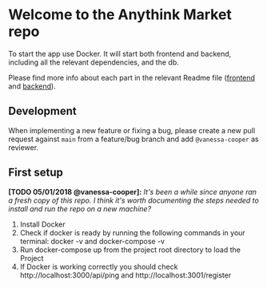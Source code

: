 # Welcome to the Anythink Market repo

To start the app use Docker. It will start both frontend and backend, including all the relevant dependencies, and the db.

Please find more info about each part in the relevant Readme file ([frontend](frontend/readme.md) and [backend](backend/README.md)).

## Development

When implementing a new feature or fixing a bug, please create a new pull request against `main` from a feature/bug branch and add `@vanessa-cooper` as reviewer.

## First setup

**[TODO 05/01/2018 @vanessa-cooper]:** _It's been a while since anyone ran a fresh copy of this repo. I think it's worth documenting the steps needed to install and run the repo on a new machine?_

1. Install Docker
2. Check if docker is ready by running the following commands in your terminal:
docker -v and docker-compose -v
3. Run docker-compose up from the project root directory to load the Project
4. If Docker is working correctly you should check http://localhost:3000/api/ping and http://localhost:3001/register
